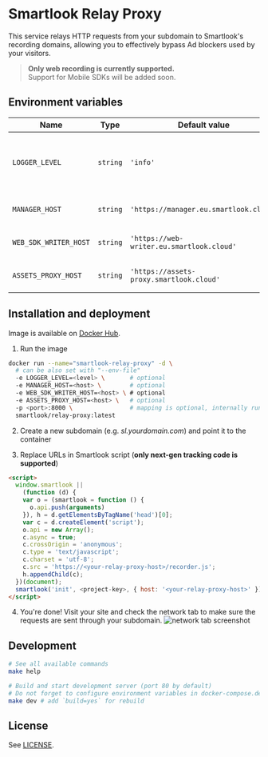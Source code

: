 # Smartlook Relay Proxy

This service relays HTTP requests from your subdomain to
Smartlook's recording domains, allowing you to effectively bypass Ad blockers used
by your visitors.
> **Only web recording is currently supported.**  
> Support for Mobile SDKs will be added soon.

## Environment variables

| Name                      | Type     | Default value                             | Description                                                         |
| ------------------------- | -------- | ----------------------------------------- | ------------------------------------------------------------------- |
| `LOGGER_LEVEL`            | `string` | `'info'`                                  | One of `trace`, `debug`, `info`, `warn`, `error`, `fatal`, `silent` |
| `MANAGER_HOST`            | `string` | `'https://manager.eu.smartlook.cloud'`    | Smartlook Manager host                                              |
| `WEB_SDK_WRITER_HOST`     | `string` | `'https://web-writer.eu.smartlook.cloud'` | Smartlook Web Writer host                                           |
| `ASSETS_PROXY_HOST`       | `string` | `'https://assets-proxy.smartlook.cloud'`  | Smartlook Assets Proxy host                                         |

## Installation and deployment

Image is available on [Docker Hub](https://hub.docker.com/r/smartlook/relay-proxy).

1. Run the image

```sh
docker run --name="smartlook-relay-proxy" -d \
  # can be also set with "--env-file"
  -e LOGGER_LEVEL=<level> \       # optional
  -e MANAGER_HOST=<host> \        # optional
  -e WEB_SDK_WRITER_HOST=<host> \ # optional
  -e ASSETS_PROXY_HOST=<host> \   # optional
  -p <port>:8000 \                # mapping is optional, internally runs on port 8000
  smartlook/relay-proxy:latest
```

2. Create a new subdomain (e.g. *sl.yourdomain.com*) and point it to the container

3. Replace URLs in Smartlook script (**only next-gen tracking code is supported**)

```html
<script>
  window.smartlook ||
    (function (d) {
    var o = (smartlook = function () {
      o.api.push(arguments)
    }), h = d.getElementsByTagName('head')[0];
    var c = d.createElement('script');
    o.api = new Array();
    c.async = true;
    c.crossOrigin = 'anonymous';
    c.type = 'text/javascript';
    c.charset = 'utf-8';
    c.src = 'https://<your-relay-proxy-host>/recorder.js';
    h.appendChild(c);
  })(document);
  smartlook('init', <project-key>, { host: '<your-relay-proxy-host>' });
</script>
```

4. You're done! Visit your site and check the network tab to make sure the requests are sent through your subdomain.
![network tab screenshot](https://raw.githubusercontent.com/smartlook/smartlook-relay-proxy/main/network.png)

## Development

```sh
# See all available commands
make help

# Build and start development server (port 80 by default)
# Do not forget to configure environment variables in docker-compose.dev.yml
make dev # add `build=yes` for rebuild
```

## License

See [LICENSE](LICENSE).

